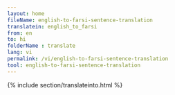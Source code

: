 ```yaml
---
layout: home
fileName: english-to-farsi-sentence-translation
translatein: english_to_farsi
from: en
to: hi
folderName : translate
lang: vi
permalink: /vi/english-to-farsi-sentence-translation
tool: english-to-farsi-sentence-translation
---
```

{% include section/translateinto.html %}